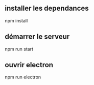 ## installer les dependances
npm install


## démarrer le serveur 
npm run start

## ouvrir electron
npm run electron
